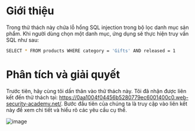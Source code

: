 # Giới thiệu

Trong thử thách này chứa lỗ hổng SQL injection trong bộ lọc danh mục sản phẩm. Khi người dùng chọn một danh mục, ứng dụng sẽ thực hiện truy vấn SQL như sau:
````bash
SELECT * FROM products WHERE category = 'Gifts' AND released = 1
````
# Phân tích và giải quyết

Trước tiên, hãy cùng tôi dấn thân vào thử thách này. Tôi đã nhận được liên kết đến thử thách tại: https://0aa1004f04456b5280779ec6001400c0.web-security-academy.net/. Bước đầu tiên của chúng ta là truy cập vào liên kết này để xem chi tiết và hiểu rõ các yêu cầu cụ thể.

![image](https://github.com/user-attachments/assets/0178eeff-3167-4acc-ab41-0532a496fcf4)

